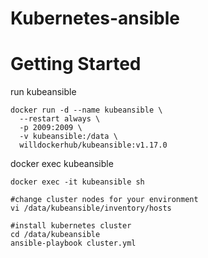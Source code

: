 # Kubernetes-ansible


# Getting Started
run kubeansible
```
docker run -d --name kubeansible \
  --restart always \
  -p 2009:2009 \
  -v kubeansible:/data \
  willdockerhub/kubeansible:v1.17.0
```

docker exec kubeansible
```
docker exec -it kubeansible sh

#change cluster nodes for your environment
vi /data/kubeansible/inventory/hosts

#install kubernetes cluster
cd /data/kubeansible 
ansible-playbook cluster.yml
```


